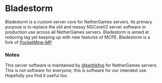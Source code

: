 # Bladestorm

Bladestorm is a custom server core for NetherGames servers. Its primary purpose is to replace the old and messy NGCoreV2 server software in production use across all NetherGames servers. Bladestorm is aimed at reducing lag yet keeping up with new features of MCPE. Bladestorm is a fork of [PocketMine-MP](https://github.com/pmmp/pocketmine-mp)

### Notes

This server software is maintained by [@keithkfng](https://github.com/keithkfng) for NetherGames servers. This is not software for everyone, this is software for our intended use. Hopefully you find it useful too.
